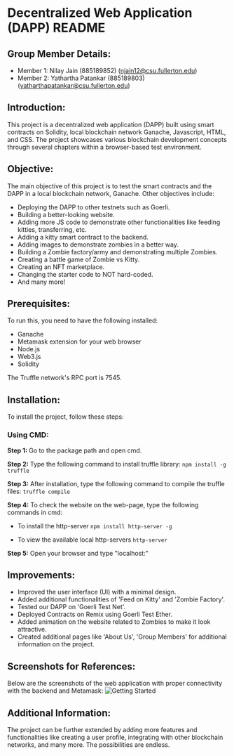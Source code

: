 # **Decentralized Web Application (DAPP) README**

## **Group Member Details:**
- Member 1: Nilay Jain (885189852) (njain12@csu.fullerton.edu)
- Member 2: Yathartha Patankar (885189803) (yatharthapatankar@csu.fullerton.edu)

## **Introduction:**
This project is a decentralized web application (DAPP) built using smart contracts on Solidity, local blockchain network Ganache, Javascript, HTML, and CSS. The project showcases various blockchain development concepts through several chapters within a browser-based test environment.

## **Objective:**
The main objective of this project is to test the smart contracts and the DAPP in a local blockchain network, Ganache. Other objectives include:
- Deploying the DAPP to other testnets such as Goerli.
- Building a better-looking website.
- Adding more JS code to demonstrate other functionalities like feeding kitties, transferring, etc.
- Adding a kitty smart contract to the backend.
- Adding images to demonstrate zombies in a better way.
- Building a Zombie factory/army and demonstrating multiple Zombies.
- Creating a battle game of Zombie vs Kitty.
- Creating an NFT marketplace.
- Changing the starter code to NOT hard-coded.
- And many more!

## **Prerequisites:**
To run this, you need to have the following installed:
- Ganache
- Metamask extension for your web browser
- Node.js
- Web3.js
- Solidity

The Truffle network's RPC port is 7545.

## **Installation:**
To install the project, follow these steps:

### **Using CMD:**
**Step 1:** Go to the package path and open cmd.

**Step 2:** Type the following command to install truffle library:
```npm install -g truffle```

**Step 3:** After installation, type the following command to compile the truffle files:
```truffle compile```

**Step 4:** To check the website on the web-page, type the following commands in cmd:

- To install the http-server
```npm install http-server -g```

- To view the available local http-servers
```http-server```

**Step 5:** Open your browser and type "localhost:<port showing after running above step>"

## **Improvements:**
- Improved the user interface (UI) with a minimal design.
- Added additional functionalities of 'Feed on Kitty' and 'Zombie Factory'.
- Tested our DAPP on 'Goerli Test Net'.
- Deployed Contracts on Remix using Goerli Test Ether.
- Added animation on the website related to Zombies to make it look attractive.
- Created additional pages like 'About Us', 'Group Members' for additional information on the project.

## **Screenshots for References:**
Below are the screenshots of the web application with proper connectivity with the backend and Metamask:
![Getting Started](./sample_1.jpg)

## **Additional Information:**
The project can be further extended by adding more features and functionalities like creating a user profile, integrating with other blockchain networks, and many more. The possibilities are endless.